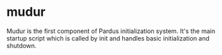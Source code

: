 # mudur
Mudur is the first component of Pardus initialization system. It's the main startup script which is called by init and handles basic initialization and shutdown.
